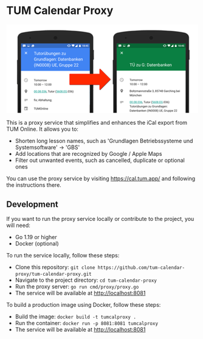 # TUM Calendar Proxy

![Alt text](image.png)

This is a proxy service that simplifies and enhances the iCal export from TUM Online. It allows you to:

- Shorten long lesson names, such as 'Grundlagen Betriebssysteme und Systemsoftware' → 'GBS'
- Add locations that are recognized by Google / Apple Maps
- Filter out unwanted events, such as cancelled, duplicate or optional ones

You can use the proxy service by visiting <https://cal.tum.app/> and following the instructions there.

## Development
If you want to run the proxy service locally or contribute to the project, you will need:

- Go 1.19 or higher
- Docker (optional)

To run the service locally, follow these steps:

- Clone this repository: `git clone https://github.com/tum-calendar-proxy/tum-calendar-proxy.git`
- Navigate to the project directory: `cd tum-calendar-proxy`
- Run the proxy server: `go run cmd/proxy/proxy.go`
- The service will be available at <http://localhost:8081>

To build a production image using Docker, follow these steps:

- Build the image: `docker build -t tumcalproxy .`
- Run the container: `docker run -p 8081:8081 tumcalproxy`
- The service will be available at <http://localhost:8081>
